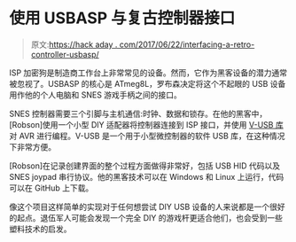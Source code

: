 # 使用 USBASP 与复古控制器接口

> 原文:[https://hack aday . com/2017/06/22/interfacing-a-retro-controller-usbasp/](https://hackaday.com/2017/06/22/interfacing-a-retro-controller-using-the-usbasp/)

ISP 加密狗是制造商工作台上非常常见的设备。然而，它作为黑客设备的潜力通常被忽视了。USBASP 的核心是 ATmeg8L，罗布森决定将这个不起眼的 USB 设备用作他的个人电脑和 SNES 游戏手柄之间的接口。

SNES 控制器需要三个引脚与主机通信:时钟、数据和锁存。在他的黑客中，[Robson]使用一个小型 DIY 适配器将控制器连接到 ISP 接口，并使用 [V-USB 库](https://www.obdev.at/products/vusb/index.html)对 AVR 进行编程。V-USB 是一个用于小型微控制器的软件 USB 库，在这种情况下非常方便。

[Robson]在记录创建界面的整个过程方面做得非常好，包括 USB HID 代码以及 SNES joypad 串行协议。他的黑客技术可以在 Windows 和 Linux 上运行，代码可以在 GitHub 上下载。

像这个项目这样简单的实现对于任何想尝试 DIY USB 设备的人来说都是一个很好的起点。退伍军人可能会发现一个完全 DIY 的游戏杆更适合他们，也会受到一些塑料技术的启发。